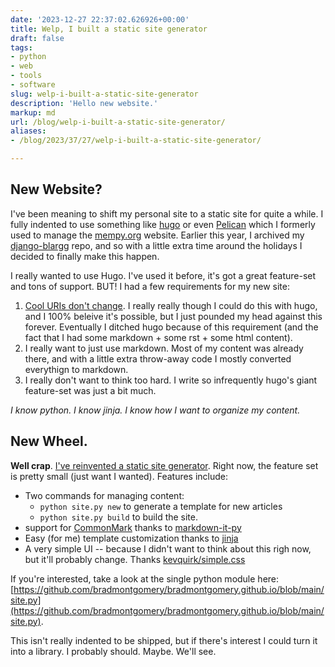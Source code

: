 ```yaml
---
date: '2023-12-27 22:37:02.626926+00:00'
title: Welp, I built a static site generator
draft: false
tags:
- python
- web
- tools
- software
slug: welp-i-built-a-static-site-generator
description: 'Hello new website.'
markup: md
url: /blog/welp-i-built-a-static-site-generator/
aliases:
- /blog/2023/37/27/welp-i-built-a-static-site-generator/

---
```


## New Website?

I've been meaning to shift my personal site to a static site for quite a while. I fully indented to use something like
[hugo](https://gohugo.io/) or even [Pelican](https://getpelican.com/) which I formerly used to manage the
[mempy.org](https://mempy.org) website. Earlier this year, I archived my
[django-blargg](https://github.com/bradmontgomery/django-blargg) repo, and so with a little extra time around the
holidays I decided to finally make this happen.

I really wanted to use Hugo. I've used it before, it's got a great feature-set and tons of support. BUT! I had a few
requirements for my new site:

1. [Cool URIs don't change](https://www.w3.org/Provider/Style/URI). I really really though I could do this with hugo,
   and I 100% beleive it's possible, but I just pounded my head against this forever. Eventually I ditched hugo because
   of this requirement (and the fact that I had some markdown + some rst + some html content).
2. I really want to just use markdown. Most of my content was already there, and with a little extra throw-away code I
   mostly converted everythign to markdown.
3. I really don't want to think too hard. I write so infrequently hugo's giant feature-set was just a bit much.


*I know python. I know jinja. I know how I want to organize my content.*


## New Wheel.

**Well crap**. [I've reinvented a static site generator](https://github.com/bradmontgomery/bradmontgomery.github.io/pull/1).
Right now, the feature set is pretty small (just want I wanted). Features include:

- Two commands for managing content:
    - `python site.py new` to generate a template for new articles
    - `python site.py build` to build the site.
- support for [CommonMark](https://commonmark.org/) thanks to [markdown-it-py](https://github.com/executablebooks/markdown-it-py)
- Easy (for me) template customization thanks to [jinja](https://jinja.palletsprojects.com/en/3.1.x/)
- A very simple UI -- because I didn't want to think about this righ now, but it'll probably change. Thanks [kevquirk/simple.css](https://github.com/kevquirk/simple.css)


If you're interested, take a look at the single python module here: [https://github.com/bradmontgomery/bradmontgomery.github.io/blob/main/site.py](https://github.com/bradmontgomery/bradmontgomery.github.io/blob/main/site.py).

This isn't really indented to be shipped, but if there's interest I could turn it into a library. I probably should. Maybe. We'll see.

